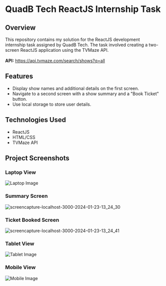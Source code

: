 # QuadB Tech ReactJS Internship Task

## Overview

This repository contains my solution for the ReactJS development internship task assigned by QuadB Tech. The task involved creating a two-screen ReactJS application using the TVMaze API.<br><br>
<b>API:</b> https://api.tvmaze.com/search/shows?q=all

## Features

- Display show names and additional details on the first screen.
- Navigate to a second screen with a show summary and a "Book Ticket" button.
- Use local storage to store user details.

## Technologies Used

- ReactJS
- HTML/CSS
- TVMaze API

## Project Screenshots
### Laptop View
![Laptop Image](https://github.com/nikhilarokkam/QuadB-Internship-Task/assets/115566678/17c24ca3-42bc-4ced-a1ed-bec50dabd937)
### Summary Screen
![screencapture-localhost-3000-2024-01-23-13_24_30](https://github.com/nikhilarokkam/QuadB-Internship-Task/assets/115566678/33494dfd-047f-4e37-a90e-f830e35345e8)
### Ticket Booked Screen
![screencapture-localhost-3000-2024-01-23-13_24_41](https://github.com/nikhilarokkam/QuadB-Internship-Task/assets/115566678/330734d9-b736-4577-891a-67e6d3b98103)
### Tablet View
![Tablet Image](https://github.com/nikhilarokkam/QuadB-Internship-Task/assets/115566678/e2586eb9-c0da-48bc-8252-3c0532d8e15c)
### Mobile View
![Mobile Image](https://github.com/nikhilarokkam/QuadB-Internship-Task/assets/115566678/c655e3a3-e401-4604-a744-b12203965f09)
